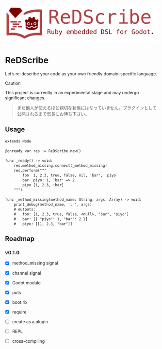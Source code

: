 <img src="icon/icon_with_title.png" alt="logo">

# ReDScribe
Let’s re-describe your code as your own friendly domain-specific language.


> [!CAUTION]
> This project is currently in an experimental stage and may undergo significant changes.
> > まだ他人が使えるほど親切な状態にはなっていません。プラグインとして公開されるまで気長にお待ち下さい。


## Usage
```gdscript
extends Node

@onready var res := ReDScribe.new()

func _ready() -> void:
    res.method_missing.connect(_method_missing)
    res.perform("""
        foo  1, 2.3, true, false, nil, 'bar', :piyo
        bar  piyo: 1, 'bar' => 2 
        piyo [1, 2.3, :bar]
    """)

func _method_missing(method_name: String, args: Array) -> void:
    print_debug(method_name, ': ', args)
    # outputs:
    #   foo: [1, 2.3, true, false, <null>, "bar", "piyo"]
    #   bar: [{ "piyo": 1, "bar": 2 }]
    #   piyo: [[1, 2.3, "bar"]]
```

## Roadmap

### v0.1.0
* [x] method_missing signal
* [x] channel signal
* [x] Godot module
* [x] puts
* [x] boot.rb
* [x] require
* [ ] create as a plugin
* [ ] REPL
* [ ] cross-compiling




